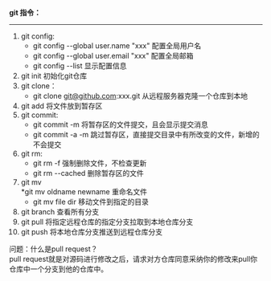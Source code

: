 **git 指令：**  
***
1. git config:  
   * git config --global user.name "xxx"  配置全局用户名  
   * git config --global user.email "xxx" 配置全局邮箱  
   * git config --list 显示配置信息  
2. git init 初始化git仓库  
3. git clone：  
   * git clone git@github.com:xxx.git 从远程服务器克隆一个仓库到本地  
4. git add 将文件放到暂存区  
5. git commit:  
   * git commit -m 将暂存区的文件提交，且会显示提交消息  
   * git commit -a -m 跳过暂存区，直接提交目录中有所改变的文件，新增的不会提交  
6. git rm:  
   * git rm -f 强制删除文件，不检查更新  
   * git rm --cached 删除暂存区的文件  
7. git mv  
   *git mv oldname newname 重命名文件  
   * git mv file dir 移动文件到指定的目录  
8. git branch 查看所有分支  
9. git pull 将指定远程仓库的指定分支拉取到本地仓库分支  
10. git push 将本地仓库分支推送到远程仓库分支  

问题：什么是pull request？  
pull request就是对源码进行修改之后，请求对方仓库同意采纳你的修改来pull你仓库中一个分支到他的仓库中。
